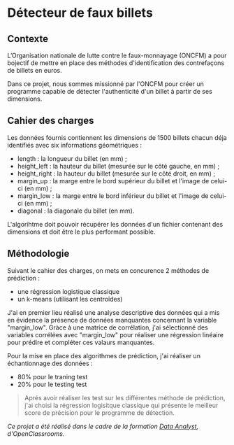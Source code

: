 # Détecteur de faux billets

## Contexte

L’Organisation nationale de lutte contre le faux-monnayage (ONCFM) a pour bojectif de mettre en place des méthodes d'identification des contrefaçons de billets en euros.

Dans ce projet, nous sommes missionné par l'ONCFM pour créer un programme capable de détecter l'authenticité d'un billet à partir de ses dimensions. 

## Cahier des charges

Les données fournis contiennent les dimensions de 1500 billets chacun déja identifiés avec six informations géométriques :
- length : la longueur du billet (en mm) ;
- height_left : la hauteur du billet (mesurée sur le côté gauche, en mm) ; 
- height_right : la hauteur du billet (mesurée sur le côté droit, en mm) ; 
- margin_up : la marge entre le bord supérieur du billet et l'image de celui-ci (en mm) ; 
- margin_low : la marge entre le bord inférieur du billet et l'image de celui-ci (en mm) ; 
- diagonal : la diagonale du billet (en mm).

L'algorihtme doit pouvoir récupérer les données d'un fichier contenant des dimensions et doit être le plus performant possible.

## Méthodologie

Suivant le cahier des charges, on mets en concurence 2 méthodes de prédiction :
- une régression logistique classique
- un k-means (utilisant les centroîdes)

J'ai en premier lieu réalisé une analyse descriptive des données qui a mis en évidence la présence de données manquantes concernant la variable "margin_low".
Gràce à une matrice de corrélation, j'ai sélectionné des variables corrélées avec "margin_low" pour réaliser une régression linéaire pour prédire et compléter ces valaurs manquantes.

Pour la mise en place des algorithmes de prédiction, j'ai réaliser un échantionnage des données :
- 80% pour le traning test
- 20% pour le testing test

> Aprés avoir réaliser les test sur les différentes méthode de prédiction, j'ai choisi la régression logisitque classique qui présente le meilleur score de précision pour le programme de détection.


*Ce projet a été réalisé dans le cadre de la formation [Data Analyst](https://openclassrooms.com/fr/paths/65-data-analyst), d'OpenClassrooms.*